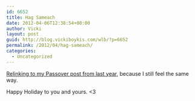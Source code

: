 ```yaml
---
id: 6652
title: Hag Sameach
date: 2012-04-06T12:38:54+00:00
author: Vicki
layout: post
guid: http://blog.vickiboykis.com/wlb/?p=6652
permalink: /2012/04/hag-sameach/
categories:
  - Uncategorized
---
```

<a href="http://blog.vickiboykis.com/wlb/2011/04/passover-the-kleenex-im-watching-prince-of-egypt/" target="_blank">Relinking to my Passover post from last year,</a> because I still feel the same way.

Happy Holiday to you and yours. <3

&nbsp;
